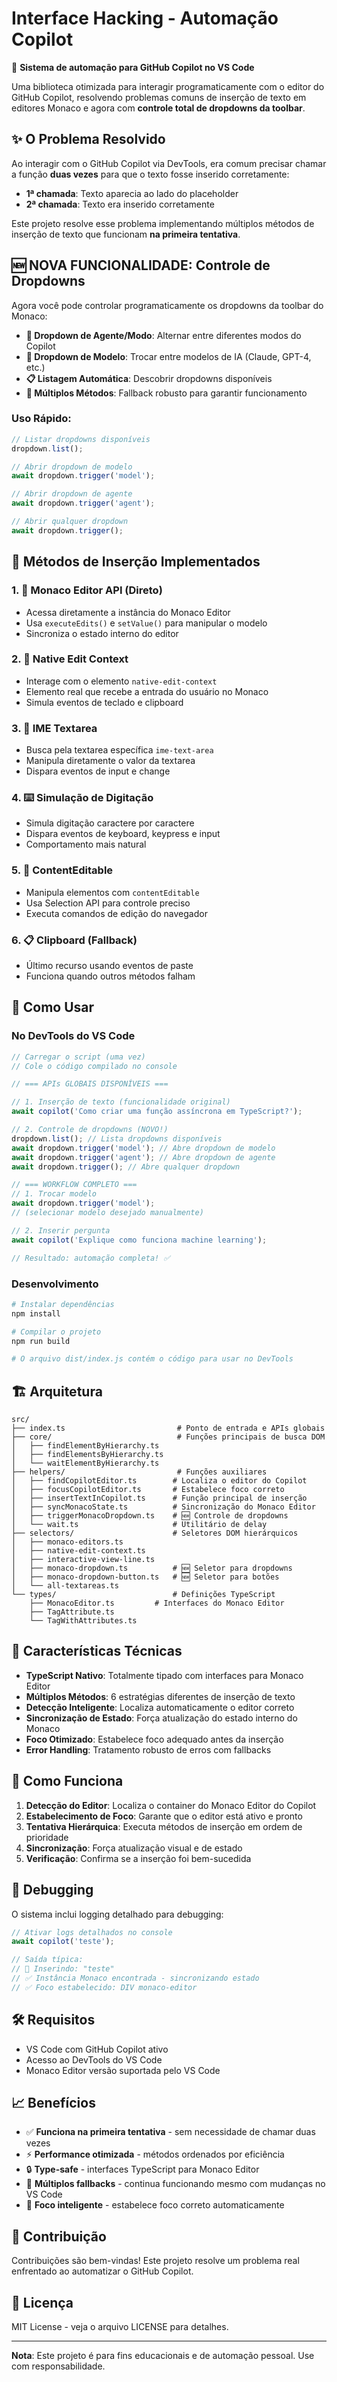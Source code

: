 # Interface Hacking - Automação Copilot

🤖 **Sistema de automação para GitHub Copilot no VS Code**

Uma biblioteca otimizada para interagir programaticamente com o editor do GitHub Copilot, resolvendo problemas comuns de inserção de texto em editores Monaco e agora com **controle total de dropdowns da toolbar**.

## ✨ O Problema Resolvido

Ao interagir com o GitHub Copilot via DevTools, era comum precisar chamar a função **duas vezes** para que o texto fosse inserido corretamente:

- **1ª chamada**: Texto aparecia ao lado do placeholder
- **2ª chamada**: Texto era inserido corretamente

Este projeto resolve esse problema implementando múltiplos métodos de inserção de texto que funcionam **na primeira tentativa**.

## 🆕 NOVA FUNCIONALIDADE: Controle de Dropdowns

Agora você pode controlar programaticamente os dropdowns da toolbar do Monaco:

- **🎯 Dropdown de Agente/Modo**: Alternar entre diferentes modos do Copilot
- **🔽 Dropdown de Modelo**: Trocar entre modelos de IA (Claude, GPT-4, etc.)
- **📋 Listagem Automática**: Descobrir dropdowns disponíveis
- **🔄 Múltiplos Métodos**: Fallback robusto para garantir funcionamento

### Uso Rápido:

```javascript
// Listar dropdowns disponíveis
dropdown.list();

// Abrir dropdown de modelo
await dropdown.trigger('model');

// Abrir dropdown de agente
await dropdown.trigger('agent');

// Abrir qualquer dropdown
await dropdown.trigger();
```

## 🔧 Métodos de Inserção Implementados

### 1. 🎯 Monaco Editor API (Direto)

- Acessa diretamente a instância do Monaco Editor
- Usa `executeEdits()` e `setValue()` para manipular o modelo
- Sincroniza o estado interno do editor

### 2. 🎪 Native Edit Context

- Interage com o elemento `native-edit-context`
- Elemento real que recebe a entrada do usuário no Monaco
- Simula eventos de teclado e clipboard

### 3. 📝 IME Textarea

- Busca pela textarea específica `ime-text-area`
- Manipula diretamente o valor da textarea
- Dispara eventos de input e change

### 4. ⌨️ Simulação de Digitação

- Simula digitação caractere por caractere
- Dispara eventos de keyboard, keypress e input
- Comportamento mais natural

### 5. 📄 ContentEditable

- Manipula elementos com `contentEditable`
- Usa Selection API para controle preciso
- Executa comandos de edição do navegador

### 6. 📋 Clipboard (Fallback)

- Último recurso usando eventos de paste
- Funciona quando outros métodos falham

## 🚀 Como Usar

### No DevTools do VS Code

```javascript
// Carregar o script (uma vez)
// Cole o código compilado no console

// === APIs GLOBAIS DISPONÍVEIS ===

// 1. Inserção de texto (funcionalidade original)
await copilot('Como criar uma função assíncrona em TypeScript?');

// 2. Controle de dropdowns (NOVO!)
dropdown.list(); // Lista dropdowns disponíveis
await dropdown.trigger('model'); // Abre dropdown de modelo
await dropdown.trigger('agent'); // Abre dropdown de agente
await dropdown.trigger(); // Abre qualquer dropdown

// === WORKFLOW COMPLETO ===
// 1. Trocar modelo
await dropdown.trigger('model');
// (selecionar modelo desejado manualmente)

// 2. Inserir pergunta
await copilot('Explique como funciona machine learning');

// Resultado: automação completa! ✅
```

### Desenvolvimento

```bash
# Instalar dependências
npm install

# Compilar o projeto
npm run build

# O arquivo dist/index.js contém o código para usar no DevTools
```

## 🏗️ Arquitetura

```
src/
├── index.ts                         # Ponto de entrada e APIs globais
├── core/                            # Funções principais de busca DOM
│   ├── findElementByHierarchy.ts
│   ├── findElementsByHierarchy.ts
│   └── waitElementByHierarchy.ts
├── helpers/                         # Funções auxiliares
│   ├── findCopilotEditor.ts        # Localiza o editor do Copilot
│   ├── focusCopilotEditor.ts       # Estabelece foco correto
│   ├── insertTextInCopilot.ts      # Função principal de inserção
│   ├── syncMonacoState.ts          # Sincronização do Monaco Editor
│   ├── triggerMonacoDropdown.ts    # 🆕 Controle de dropdowns
│   └── wait.ts                     # Utilitário de delay
├── selectors/                      # Seletores DOM hierárquicos
│   ├── monaco-editors.ts
│   ├── native-edit-context.ts
│   ├── interactive-view-line.ts
│   ├── monaco-dropdown.ts          # 🆕 Seletor para dropdowns
│   ├── monaco-dropdown-button.ts   # 🆕 Seletor para botões
│   └── all-textareas.ts
└── types/                          # Definições TypeScript
    ├── MonacoEditor.ts         # Interfaces do Monaco Editor
    ├── TagAttribute.ts
    └── TagWithAttributes.ts
```

## 🎯 Características Técnicas

- **TypeScript Nativo**: Totalmente tipado com interfaces para Monaco Editor
- **Múltiplos Métodos**: 6 estratégias diferentes de inserção de texto
- **Detecção Inteligente**: Localiza automaticamente o editor correto
- **Sincronização de Estado**: Força atualização do estado interno do Monaco
- **Foco Otimizado**: Estabelece foco adequado antes da inserção
- **Error Handling**: Tratamento robusto de erros com fallbacks

## 🔬 Como Funciona

1. **Detecção do Editor**: Localiza o container do Monaco Editor do Copilot
2. **Estabelecimento de Foco**: Garante que o editor está ativo e pronto
3. **Tentativa Hierárquica**: Executa métodos de inserção em ordem de prioridade
4. **Sincronização**: Força atualização visual e de estado
5. **Verificação**: Confirma se a inserção foi bem-sucedida

## 🧪 Debugging

O sistema inclui logging detalhado para debugging:

```javascript
// Ativar logs detalhados no console
await copilot('teste');

// Saída típica:
// 📝 Inserindo: "teste"
// ✅ Instância Monaco encontrada - sincronizando estado
// ✅ Foco estabelecido: DIV monaco-editor
```

## 🛠️ Requisitos

- VS Code com GitHub Copilot ativo
- Acesso ao DevTools do VS Code
- Monaco Editor versão suportada pelo VS Code

## 📈 Benefícios

- ✅ **Funciona na primeira tentativa** - sem necessidade de chamar duas vezes
- ⚡ **Performance otimizada** - métodos ordenados por eficiência
- 🔒 **Type-safe** - interfaces TypeScript para Monaco Editor
- 🔄 **Múltiplos fallbacks** - continua funcionando mesmo com mudanças no VS Code
- 🎯 **Foco inteligente** - estabelece foco correto automaticamente

## 🤝 Contribuição

Contribuições são bem-vindas! Este projeto resolve um problema real enfrentado ao automatizar o GitHub Copilot.

## 📝 Licença

MIT License - veja o arquivo LICENSE para detalhes.

---

**Nota**: Este projeto é para fins educacionais e de automação pessoal. Use com responsabilidade.

